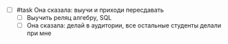 - [ ] #task Она сказала: выучи и приходи пересдавать 
	- [ ] Выучить реляц алгебру, SQL
	- [ ] Она сказала: делай в аудитории, все остальные студенты делали при мне